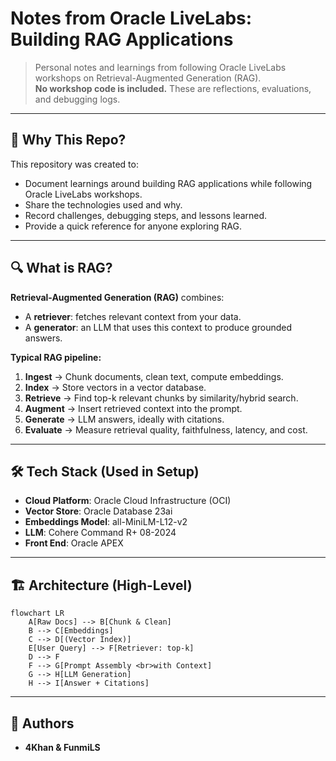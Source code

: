 # Notes from Oracle LiveLabs: Building RAG Applications

> Personal notes and learnings from following Oracle LiveLabs workshops on Retrieval-Augmented Generation (RAG).  
> **No workshop code is included.** These are reflections, evaluations, and debugging logs.

---

## 📌 Why This Repo?
This repository was created to:
- Document learnings around building RAG applications while following Oracle LiveLabs workshops.
- Share the technologies used and why.
- Record challenges, debugging steps, and lessons learned.
- Provide a quick reference for anyone exploring RAG.

---

## 🔍 What is RAG?
**Retrieval-Augmented Generation (RAG)** combines:
- A **retriever**: fetches relevant context from your data.
- A **generator**: an LLM that uses this context to produce grounded answers.

**Typical RAG pipeline:**
1. **Ingest** → Chunk documents, clean text, compute embeddings.
2. **Index** → Store vectors in a vector database.
3. **Retrieve** → Find top-k relevant chunks by similarity/hybrid search.
4. **Augment** → Insert retrieved context into the prompt.
5. **Generate** → LLM answers, ideally with citations.
6. **Evaluate** → Measure retrieval quality, faithfulness, latency, and cost.

---

## 🛠 Tech Stack (Used in Setup)
- **Cloud Platform**: Oracle Cloud Infrastructure (OCI)
- **Vector Store**: Oracle Database 23ai
- **Embeddings Model**: all-MiniLM-L12-v2
- **LLM**: Cohere Command R+ 08-2024
- **Front End**: Oracle APEX

---

## 🏗 Architecture (High-Level)
```mermaid
flowchart LR
    A[Raw Docs] --> B[Chunk & Clean]
    B --> C[Embeddings]
    C --> D[(Vector Index)]
    E[User Query] --> F[Retriever: top-k]
    D --> F
    F --> G[Prompt Assembly <br>with Context]
    G --> H[LLM Generation]
    H --> I[Answer + Citations]

```

---

## 👥 Authors

- **4Khan & FunmiLS** 


